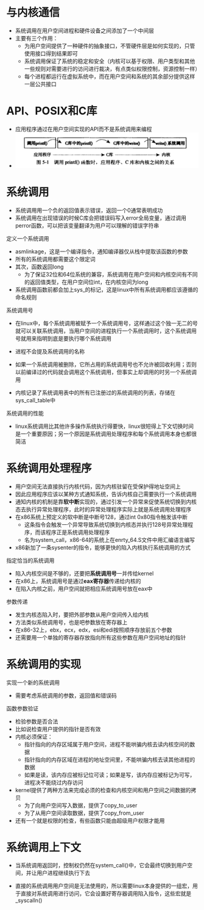 # 与内核通信

- 系统调用在用户空间进程和硬件设备之间添加了一个中间层
- 主要有三个作用：
  - 为用户空间提供了一种硬件的抽象接口，不管硬件层是如何实现的，只管使用接口得到结果即可
  - 系统调用保证了系统的稳定和安全（内核可以基于权限、用户类型和其他一些规则对需要进行的访问进行裁决，有点类似权限控制，资源控制一样）
  - 每个进程都运行在虚拟系统中，而在用户空间和系统的其余部分提供这样一层公共接口



# API、POSIX和C库

- 应用程序通过在用户空间实现的API而不是系统调用来编程
- ![](image/api，posix和c库.png)



# 系统调用

- 系统调用用一个负的返回值表示错误，返回一个0通常表明成功
- 系统调用在出现错误的时候C库会把错误码写入error全局变量，通过调用perror函数，可以把该变量翻译为用户可以理解的错误字符串



定义一个系统调用

- asmlinkage，这是一个编译指令，通知编译器仅从栈中提取该函数的参数
- 所有的系统调用都需要这个限定词
- 其次，函数返回long
  - 为了保证32位和64位系统的兼容，系统调用在用户空间和内核空间有不同的返回值类型，在用户空间位int，在内核空间为long
- 系统调用函数前都会加上sys_的标记，这是linux中所有系统调用都应该遵循的命名规则



系统调用号

- 在linux中，每个系统调用被赋予一个系统调用号，这样通过这个独一无二的号就可以关联系统调用，当用户空间的进程执行一个系统调用时，这个系统调用号就用来指明到底是要执行哪个系统调用
- 进程不会提及系统调用的名称
- 如果一个系统调用被删除，它所占用的系统调用号也不允许被回收利用；否则以前编译过的代码就会调用这个系统调用，但事实上却调用的时另一个系统调用

- 内核记录了系统调用表中的所有已注册过的系统调用的列表，存储在sys_call_table中



系统调用的性能

- linux系统调用比其他许多操作系统执行得要快，linux很短得上下文切换时间是一个重要原因；另一个原因是系统调用处理程序和每个系统调用本身也都很简洁



# 系统调用处理程序

- 用户空间无法直接执行内核代码，因为内核驻留在受保护得地址空间上
- 因此应用程序应该以某种方式通知系统，告诉内核自己需要执行一个系统调用
- 通知内核的机制是靠**软中断**实现的，通过引发一个异常来促使系统切换到内核态去执行异常处理程序，此时的异常处理程序实际上就是系统调用处理程序
- 在x86系统上预定义的软中断是中断号128，通过int 0x80指令触发该中断
  - 这条指令会触发一个异常导致系统切换到内核态并执行128号异常处理程序，而该程序正是系统调用处理程序
  - 名为system_call，x86-64的系统上在enrty_64.S文件中用汇编语言编写
- x86新加了一条sysenter的指令，能够更快的陷入内核执行系统调用的方式



指定恰当的系统调用

- 陷入内核空间是不够的，还要把**系统调用号**一并传给kernel
- 在x86上，系统调用号是通过**eax寄存器**传递给内核的
- 在陷入内核之前，用户空间就把相应系统调用号放在eax中



参数传递

- 发生内核态陷入时，要把外部参数从用户空间传入给内核
- 方法类似系统调用号，也是吧参数放在寄存器上
- 在x86-32上，ebx，ecx，edx，esi和edi按照顺序存放前五个参数
- 还需要用一个单独的寄存器存放指向所有这些参数在用户空间地址的指针



# 系统调用的实现

实现一个新的系统调用

- 需要考虑系统调用的参数，返回值和错误码



函数参数验证

- 检验参数是否合法
- 比如说检查用户提供的指针是否有效
- 内核必须保证：
  - 指针指向的内存区域属于用户空间，进程不能哄骗内核去读内核空间的数据
  - 指针指向的内存区域在进程的地址空间里，不能哄骗内核去读其他进程的数据
  - 如果是读，该内存应被标记位可读；如果是写，该内存应被标记为可写，进程决不能绕过内存访问
- kernel提供了两种方法来完成必须的检查和内核空间和用户空间之间数据的拷贝
  - 为了向用户空间写入数据，提供了copy_to_user
  - 为了从用户空间读取数据，提供了copy_from_user
- 还有一个就是权限的检查，有些函数只能由超级用户权限才能用





# 系统调用上下文

- 当系统调用返回时，控制权仍然在system_call()中，它会最终切换到用户空间，并让用户进程继续执行下去



- 直接的系统调用用户空间是无法使用的，所以需要linux本身提供的一组宏，用于直接对系统调用进行访问，它会设置好寄存器调用陷入指令，这些宏就是_syscalln()